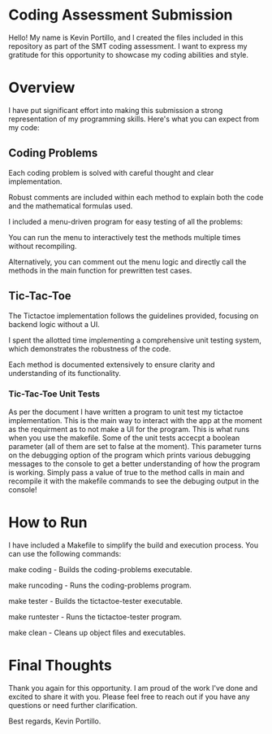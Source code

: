 # Coding Assessment Submission

Hello! 
My name is Kevin Portillo, and I created the files included in this repository as part of the SMT coding assessment. 
I want to express my gratitude for this opportunity to showcase my coding abilities and style.

# Overview

I have put significant effort into making this submission a strong representation of my programming skills. Here's what you can expect from my code:

## Coding Problems

Each coding problem is solved with careful thought and clear implementation.

Robust comments are included within each method to explain both the code and the mathematical formulas used.

I included a menu-driven program for easy testing of all the problems:

You can run the menu to interactively test the methods multiple times without recompiling.

Alternatively, you can comment out the menu logic and directly call the methods in the main function for prewritten test cases.

## Tic-Tac-Toe

The Tictactoe implementation follows the guidelines provided, focusing on backend logic without a UI.

I spent the allotted time implementing a comprehensive unit testing system, which demonstrates the robustness of the code.

Each method is documented extensively to ensure clarity and understanding of its functionality.
### Tic-Tac-Toe Unit Tests
As per the document I have written a program to unit test my tictactoe implementation. This is the main way to interact with the app at the moment as the requirment as to not make a UI for the program.
This is what runs when you use the makefile. Some of the unit tests accecpt a boolean parameter (all of them are set to false at the moment). This parameter turns on the debugging option of the program which prints various debugging messages to the console to get a better understanding of how the program is working. Simply pass a value of true to the method calls in main and recompile it with the makefile commands to see the debuging output in the console!

# How to Run

I have included a Makefile to simplify the build and execution process. You can use the following commands:

make coding - Builds the coding-problems executable.

make runcoding - Runs the coding-problems program.

make tester - Builds the tictactoe-tester executable.

make runtester - Runs the tictactoe-tester program.

make clean - Cleans up object files and executables.

# Final Thoughts

Thank you again for this opportunity. I am proud of the work I've done and excited to share it with you. Please feel free to reach out if you have any questions or need further clarification.

Best regards, 
Kevin Portillo.
